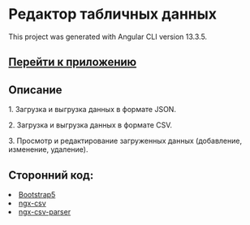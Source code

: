 # Редактор табличных данных

This project was generated with Angular CLI version 13.3.5.

<a href="https://tabular-data-editor-dd894.web.app" target="_blank"><h2>Перейти к приложению</h2></a>

## Описание

<p>1. Загрузка и выгрузка данных в формате JSON.</p>
<p>2. Загрузка и выгрузка данных в формате CSV.</p>
<p>3. Просмотр и редактирование загруженных данных (добавление, изменение, удаление).</p>

## Сторонний код:
<li><a href="https://bootstrap5.ru/">Bootstrap5</a></li>
<li><a href="https://www.npmjs.com/package/ngx-csv">ngx-csv</a></li>
<li><a href="https://www.npmjs.com/package/ngx-csv-parser">ngx-csv-parser</a></li>



